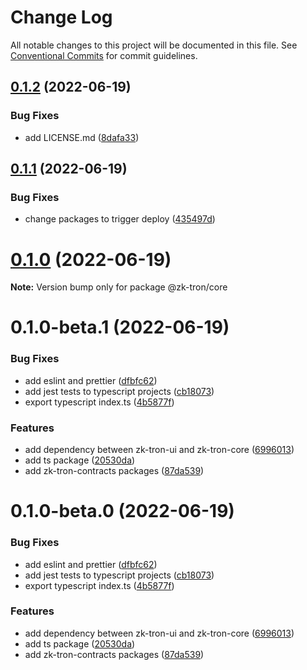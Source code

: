 # Change Log

All notable changes to this project will be documented in this file.
See [Conventional Commits](https://conventionalcommits.org) for commit guidelines.

## [0.1.2](https://github.com/owodunni/zk-tron/compare/@zk-tron/core@0.1.1...@zk-tron/core@0.1.2) (2022-06-19)


### Bug Fixes

* add LICENSE.md ([8dafa33](https://github.com/owodunni/zk-tron/commit/8dafa332d8a4bd0ae350d2808839ce96e5939b6e))





## [0.1.1](https://github.com/owodunni/zk-tron/compare/@zk-tron/core@0.1.0...@zk-tron/core@0.1.1) (2022-06-19)


### Bug Fixes

* change packages to trigger deploy ([435497d](https://github.com/owodunni/zk-tron/commit/435497d141f118be1b0a207091361b2f67a63153))





# [0.1.0](https://github.com/owodunni/zk-tron/compare/@zk-tron/core@0.1.0-beta.1...@zk-tron/core@0.1.0) (2022-06-19)

**Note:** Version bump only for package @zk-tron/core





# 0.1.0-beta.1 (2022-06-19)


### Bug Fixes

* add eslint and prettier ([dfbfc62](https://github.com/owodunni/zk-tron/commit/dfbfc6255c416247751cd31347775592a83a2025))
* add jest tests to typescript projects ([cb18073](https://github.com/owodunni/zk-tron/commit/cb18073108b2041c1a4eb485bfe26132c3e7a6ce))
* export typescript index.ts ([4b5877f](https://github.com/owodunni/zk-tron/commit/4b5877f3a9a5a5285c3e2aaf3cf81e4f9d70d145))


### Features

* add dependency between zk-tron-ui and zk-tron-core ([6996013](https://github.com/owodunni/zk-tron/commit/6996013bb23ff8c927f07bb06447f6b54246ffbb))
* add ts package ([20530da](https://github.com/owodunni/zk-tron/commit/20530da656d31d5d92add995e87e99245df954e1))
* add zk-tron-contracts packages ([87da539](https://github.com/owodunni/zk-tron/commit/87da539b2c0122bea4a6709ed99371445316995a))





# 0.1.0-beta.0 (2022-06-19)


### Bug Fixes

* add eslint and prettier ([dfbfc62](https://github.com/owodunni/zk-tron/commit/dfbfc6255c416247751cd31347775592a83a2025))
* add jest tests to typescript projects ([cb18073](https://github.com/owodunni/zk-tron/commit/cb18073108b2041c1a4eb485bfe26132c3e7a6ce))
* export typescript index.ts ([4b5877f](https://github.com/owodunni/zk-tron/commit/4b5877f3a9a5a5285c3e2aaf3cf81e4f9d70d145))


### Features

* add dependency between zk-tron-ui and zk-tron-core ([6996013](https://github.com/owodunni/zk-tron/commit/6996013bb23ff8c927f07bb06447f6b54246ffbb))
* add ts package ([20530da](https://github.com/owodunni/zk-tron/commit/20530da656d31d5d92add995e87e99245df954e1))
* add zk-tron-contracts packages ([87da539](https://github.com/owodunni/zk-tron/commit/87da539b2c0122bea4a6709ed99371445316995a))
